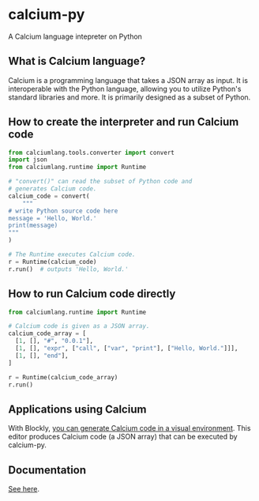# calcium-py

A Calcium language intepreter on Python

## What is Calcium language?

Calcium is a programming language that takes a JSON array as input. It is interoperable with the Python language, allowing you to utilize Python's standard libraries and more. It is primarily designed as a subset of Python.

## How to create the interpreter and run Calcium code

```python
from calciumlang.tools.converter import convert
import json
from calciumlang.runtime import Runtime

# "convert()" can read the subset of Python code and
# generates Calcium code.
calcium_code = convert(
    """
# write Python source code here
message = 'Hello, World.'
print(message)
"""
)

# The Runtime executes Calcium code.
r = Runtime(calcium_code)
r.run()  # outputs 'Hello, World.'
```

## How to run Calcium code directly

```python
from calciumlang.runtime import Runtime

# Calcium code is given as a JSON array.
calcium_code_array = [
  [1, [], "#", "0.0.1"],
  [1, [], "expr", ["call", ["var", "print"], ["Hello, World."]]],
  [1, [], "end"],
]

r = Runtime(calcium_code_array)
r.run()
```

## Applications using Calcium

With Blockly, [you can generate Calcium code in a visual environment](https://calcium-editor.web.app/en/). This editor produces Calcium code (a JSON array) that can be executed by calcium-py.

## Documentation

[See here](https://calcium-lang.web.app/).
